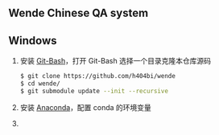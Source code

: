 Wende Chinese QA system
---


## Windows

1. 安装 [Git-Bash]，打开 Git-Bash 选择一个目录克隆本仓库源码
   ``` sh
   $ git clone https://github.com/h404bi/wende
   $ cd wende/
   $ git submodule update --init --recursive
   ```

2. 安装 [Anaconda]，配置 conda 的环境变量

3. 










[Git-Bash]: https://git-for-windows.github.io/
[Anaconda]: https://www.continuum.io/downloads
